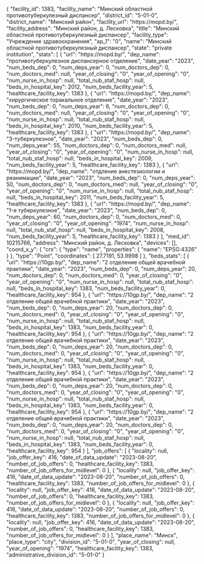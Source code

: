{
    "facility_id": 1383,
    "facility_name": "Минский областной противотуберкулезный диспансер",
    "district_id": "5-01-0",
    "district_name": "Минский район",
    "facility_url": "https:\/\/mopd.by\/",
    "facility_address": "Минский район, д. Лесковка",
    "title": "Минский областной противотуберкулезный диспансер",
    "facility_type": "Учреждение здравоохранения",
    "ap_1": "0",
    "name": "Минский областной противотуберкулезный диспансер",
    "state": "private institution",
    "stats": [
        {
            "url": "https:\/\/mopd.by\/",
            "dep_name": "противотуберкулезное диспансерное отделение",
            "date_year": "2023",
            "num_beds_dep": 0,
            "num_deps_year": 0,
            "num_doctors_dep": 0,
            "num_doctors_med": null,
            "year_of_closing": "0",
            "year_of_opening": "0",
            "num_nurse_in_hosp": null,
            "total_nub_staf_hosp": null,
            "beds_in_hospital_key": 2012,
            "num_beds_facility_year": 5,
            "healthcare_facility_key": 1383
        },
        {
            "url": "https:\/\/mopd.by\/",
            "dep_name": "хирургическое торакальное  отделение",
            "date_year": "2023",
            "num_beds_dep": 0,
            "num_deps_year": 6,
            "num_doctors_dep": 0,
            "num_doctors_med": null,
            "year_of_closing": "0",
            "year_of_opening": "0",
            "num_nurse_in_hosp": null,
            "total_nub_staf_hosp": null,
            "beds_in_hospital_key": 2010,
            "num_beds_facility_year": 5,
            "healthcare_facility_key": 1383
        },
        {
            "url": "https:\/\/mopd.by\/",
            "dep_name": "3-туберкулезное",
            "date_year": "2023",
            "num_beds_dep": 0,
            "num_deps_year": 55,
            "num_doctors_dep": 0,
            "num_doctors_med": null,
            "year_of_closing": "0",
            "year_of_opening": "0",
            "num_nurse_in_hosp": null,
            "total_nub_staf_hosp": null,
            "beds_in_hospital_key": 2009,
            "num_beds_facility_year": 5,
            "healthcare_facility_key": 1383
        },
        {
            "url": "https:\/\/mopd.by\/",
            "dep_name": "отдление анестезиологии и реанимации",
            "date_year": "2023",
            "num_beds_dep": 0,
            "num_deps_year": 50,
            "num_doctors_dep": 0,
            "num_doctors_med": null,
            "year_of_closing": "0",
            "year_of_opening": "0",
            "num_nurse_in_hosp": null,
            "total_nub_staf_hosp": null,
            "beds_in_hospital_key": 2011,
            "num_beds_facility_year": 5,
            "healthcare_facility_key": 1383
        },
        {
            "url": "https:\/\/mopd.by\/",
            "dep_name": "1-е туберкулезное",
            "date_year": "2023",
            "num_beds_dep": 0,
            "num_deps_year": 60,
            "num_doctors_dep": 0,
            "num_doctors_med": 0,
            "year_of_closing": "0",
            "year_of_opening": "1974",
            "num_nurse_in_hosp": null,
            "total_nub_staf_hosp": null,
            "beds_in_hospital_key": 2008,
            "num_beds_facility_year": 5,
            "healthcare_facility_key": 1383
        }
    ],
    "med_id": 10215766,
    "address": "Минский район, д. Лесковка",
    "devices": [],
    "coord_x_y": {
        "crs": {
            "type": "name",
            "properties": {
                "name": "EPSG:4326"
            }
        },
        "type": "Point",
        "coordinates": [
            27.7191,
            53.9998
        ]
    },
    "beds_stats": [
        {
            "url": "https:\/\/10gp.by\/",
            "dep_name": "2 отделение общей врачебной практики",
            "date_year": "2023",
            "num_beds_dep": 0,
            "num_deps_year": 20,
            "num_doctors_dep": 0,
            "num_doctors_med": 0,
            "year_of_closing": "0",
            "year_of_opening": "0",
            "num_nurse_in_hosp": null,
            "total_nub_staf_hosp": null,
            "beds_in_hospital_key": 1383,
            "num_beds_facility_year": 0,
            "healthcare_facility_key": 954
        },
        {
            "url": "https:\/\/10gp.by\/",
            "dep_name": "2 отделение общей врачебной практики",
            "date_year": "2023",
            "num_beds_dep": 0,
            "num_deps_year": 20,
            "num_doctors_dep": 0,
            "num_doctors_med": 0,
            "year_of_closing": "0",
            "year_of_opening": "0",
            "num_nurse_in_hosp": null,
            "total_nub_staf_hosp": null,
            "beds_in_hospital_key": 1383,
            "num_beds_facility_year": 0,
            "healthcare_facility_key": 954
        },
        {
            "url": "https:\/\/10gp.by\/",
            "dep_name": "2 отделение общей врачебной практики",
            "date_year": "2023",
            "num_beds_dep": 0,
            "num_deps_year": 20,
            "num_doctors_dep": 0,
            "num_doctors_med": 0,
            "year_of_closing": "0",
            "year_of_opening": "0",
            "num_nurse_in_hosp": null,
            "total_nub_staf_hosp": null,
            "beds_in_hospital_key": 1383,
            "num_beds_facility_year": 0,
            "healthcare_facility_key": 954
        },
        {
            "url": "https:\/\/10gp.by\/",
            "dep_name": "2 отделение общей врачебной практики",
            "date_year": "2023",
            "num_beds_dep": 0,
            "num_deps_year": 20,
            "num_doctors_dep": 0,
            "num_doctors_med": 0,
            "year_of_closing": "0",
            "year_of_opening": "0",
            "num_nurse_in_hosp": null,
            "total_nub_staf_hosp": null,
            "beds_in_hospital_key": 1383,
            "num_beds_facility_year": 0,
            "healthcare_facility_key": 954
        },
        {
            "url": "https:\/\/10gp.by\/",
            "dep_name": "2 отделение общей врачебной практики",
            "date_year": "2023",
            "num_beds_dep": 0,
            "num_deps_year": 20,
            "num_doctors_dep": 0,
            "num_doctors_med": 0,
            "year_of_closing": "0",
            "year_of_opening": "0",
            "num_nurse_in_hosp": null,
            "total_nub_staf_hosp": null,
            "beds_in_hospital_key": 1383,
            "num_beds_facility_year": 0,
            "healthcare_facility_key": 954
        }
    ],
    "job_offers": [
        {
            "locality": null,
            "job_offer_key": 416,
            "date_of_data_update": "2023-08-20",
            "number_of_job_offers": 0,
            "healthcare_facility_key": 1383,
            "number_of_job_offers_for_midlevel": 0
        },
        {
            "locality": null,
            "job_offer_key": 416,
            "date_of_data_update": "2023-08-20",
            "number_of_job_offers": 0,
            "healthcare_facility_key": 1383,
            "number_of_job_offers_for_midlevel": 0
        },
        {
            "locality": null,
            "job_offer_key": 416,
            "date_of_data_update": "2023-08-20",
            "number_of_job_offers": 0,
            "healthcare_facility_key": 1383,
            "number_of_job_offers_for_midlevel": 0
        },
        {
            "locality": null,
            "job_offer_key": 416,
            "date_of_data_update": "2023-08-20",
            "number_of_job_offers": 0,
            "healthcare_facility_key": 1383,
            "number_of_job_offers_for_midlevel": 0
        },
        {
            "locality": null,
            "job_offer_key": 416,
            "date_of_data_update": "2023-08-20",
            "number_of_job_offers": 0,
            "healthcare_facility_key": 1383,
            "number_of_job_offers_for_midlevel": 0
        }
    ],
    "place_name": "Минск",
    "place_type": "city",
    "division_id": "5-01-0",
    "year_of_closing": null,
    "year_of_opening": "1974",
    "healthcare_facility_key": 1383,
    "administrative_division_id": "5-01-0"
}
